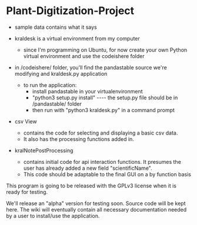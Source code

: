 # Plant-Digitization-Project
- sample data contains what it says
- kraldesk is a virtual environment from my computer
	- since I'm programming on Ubuntu, for now create your own Python virtual environment and use the codeishere folder
- in /codeishere/ folder, you'll find the pandastable source we're modifying and kraldesk.py application
	- to run the application:
		- install pandastable in your virtualenvironment
		- "python3 setup.py install" ---- the setup.py file should be in /pandastable/ folder
		- then run with "python3 kraldesk.py" in a command prompt

- csv View 
    - contains the code for selecting and displaying a basic csv data. 
    - It also has the processing functions added in.

- kralNotePostProcessing 
    - contains initial code for api interaction functions. It presumes the user has already added a new field "scientificName".
    - This code should be adaptable to the final GUI on a by function basis

This program is going to be released with the GPLv3 license when it is ready for testing.

We'll release an "alpha" version for testing soon.
Source code will be kept here.
The wiki will eventually contain all necessary documentation needed by a user to install/use the application.
